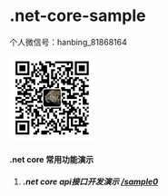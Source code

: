 # .net-core-sample
个人微信号：hanbing_81868164

<img src="微信.jpg" style="width:150px;">

#### .net core 常用功能演示

1. ##### .net core api接口开发演示			[/sample0](https://github.com/hanbing81868164/.net-core-sample/tree/main/sample1)

